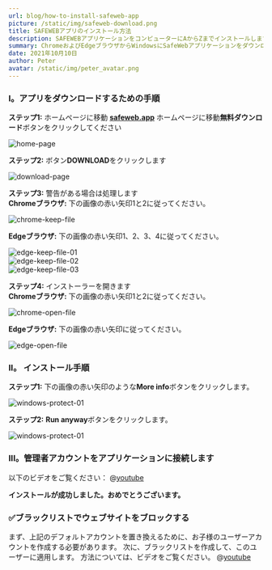 ```yaml
---
url: blog/how-to-install-safeweb-app
picture: /static/img/safeweb-download.png
title: SAFEWEBアプリのインストール方法
description: SAFEWEBアプリケーションをコンピューターにAからZまでインストールします。
summary: ChromeおよびEdgeブラウザからWindowsにSafeWebアプリケーションをダウンロードしてインストールする方法の説明。 これらの手順に従います。
date: 2021年10月10日
author: Peter
avatar: /static/img/peter_avatar.png
---
```

### I。アプリをダウンロードするための手順
**ステップ1:** ホームページに移動 **[safeweb.app](https://safeweb.app/ja/)** ホームページに移動**無料ダウンロード**ボタンをクリックしてください

![home-page](/static/img/safeweb-how-to-install-01-ja.png)

**ステップ2:** ボタン**DOWNLOAD**をクリックします

![download-page](/static/img/safeweb-how-to-install-02-ja.png)

**ステップ3:** 警告がある場合は処理します\
**Chromeブラウザ:** 下の画像の赤い矢印1と2に従ってください。

![chrome-keep-file](/static/img/safeweb-how-to-install-chrome-01.png)

**Edgeブラウザ:** 下の画像の赤い矢印1、2、3、4に従ってください。

![edge-keep-file-01](/static/img/safeweb-how-to-install-edge-01.png)\
![edge-keep-file-02](/static/img/safeweb-how-to-install-edge-02.png)\
![edge-keep-file-03](/static/img/safeweb-how-to-install-edge-03.png)

**ステップ4:** インストーラーを開きます\
**Chromeブラウザ:** 下の画像の赤い矢印1と2に従ってください。

![chrome-open-file](/static/img/safeweb-how-to-install-chrome-02.png)

**Edgeブラウザ:** 下の画像の赤い矢印に従ってください。

![edge-open-file](/static/img/safeweb-how-to-install-edge-04.png)

### II。 インストール手順
**ステップ1:** 下の画像の赤い矢印のような**More info**ボタンをクリックします。

![windows-protect-01](/static/img/safeweb-how-to-install-05.png)

**ステップ2:** **Run anyway**ボタンをクリックします。

![windows-protect-01](/static/img/safeweb-how-to-install-06.png)

### III。管理者アカウントをアプリケーションに接続します
以下のビデオをご覧ください：
@[youtube](https://www.youtube.com/watch?v=UROEl_wwmxA)

**インストールが成功しました。おめでとうございます。**

### ✅ブラックリストでウェブサイトをブロックする
まず、上記のデフォルトアカウントを置き換えるために、お子様のユーザーアカウントを作成する必要があります。 次に、ブラックリストを作成して、このユーザーに適用します。 方法については、ビデオをご覧ください。
@[youtube](https://www.youtube.com/watch?v=wxm8yZFjI-4)